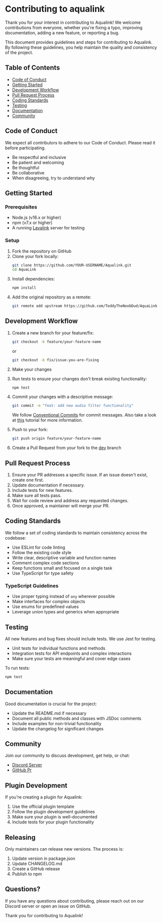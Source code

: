# Contributing to aqualink

Thank you for your interest in contributing to Aqualink! We welcome contributions from everyone, whether you're fixing a typo, improving documentation, adding a new feature, or reporting a bug.

This document provides guidelines and steps for contributing to Aqualink. By following these guidelines, you help maintain the quality and consistency of the project.

## Table of Contents

- [Code of Conduct](#code-of-conduct)
- [Getting Started](#getting-started)
- [Development Workflow](#development-workflow)
- [Pull Request Process](#pull-request-process)
- [Coding Standards](#coding-standards)
- [Testing](#testing)
- [Documentation](#documentation)
- [Community](#community)

## Code of Conduct

We expect all contributors to adhere to our Code of Conduct. Please read it before participating.

- Be respectful and inclusive
- Be patient and welcoming
- Be thoughtful
- Be collaborative
- When disagreeing, try to understand why

## Getting Started

### Prerequisites

- Node.js (v16.x or higher)
- npm (v7.x or higher)
- A running [Lavalink](https://github.com/freyacodes/Lavalink) server for testing

### Setup

1. Fork the repository on GitHub
2. Clone your fork locally:
   ```bash
   git clone https://github.com/YOUR-USERNAME/Aqualink.git
   cd AquaLink
   ```
3. Install dependencies:
   ```bash
   npm install
   ```
4. Add the original repository as a remote:
   ```bash
   git remote add upstream https://github.com/ToddyTheNoobDud/AquaLink.git
   ```

## Development Workflow

1. Create a new branch for your feature/fix:
   ```bash
   git checkout -b feature/your-feature-name
   ```
   or
   ```bash
   git checkout -b fix/issue-you-are-fixing
   ```

2. Make your changes

3. Run tests to ensure your changes don't break existing functionality:
   ```bash
   npm test
   ```

4. Commit your changes with a descriptive message:
   ```bash
   git commit -m "feat: add new audio filter functionality"
   ```
   We follow [Conventional Commits](https://www.conventionalcommits.org/) for commit messages.
   Also take a look at [this](https://www.freecodecamp.org/news/how-to-write-better-git-commit-messages/) tutorial for more information.

5. Push to your fork:
   ```bash
   git push origin feature/your-feature-name
   ```

6. Create a Pull Request from your fork to the [dev](https://github.com/ToddyTheNoobDud/AquaLink/tree/dev) branch

## Pull Request Process

1. Ensure your PR addresses a specific issue. If an issue doesn't exist, create one first.
2. Update documentation if necessary.
3. Include tests for new features.
4. Make sure all tests pass.
5. Wait for code review and address any requested changes.
6. Once approved, a maintainer will merge your PR.

## Coding Standards

We follow a set of coding standards to maintain consistency across the codebase:

- Use ESLint for code linting
- Follow the existing code style
- Write clear, descriptive variable and function names
- Comment complex code sections
- Keep functions small and focused on a single task
- Use TypeScript for type safety

### TypeScript Guidelines

- Use proper typing instead of `any` wherever possible
- Make interfaces for complex objects
- Use enums for predefined values
- Leverage union types and generics when appropriate

## Testing

All new features and bug fixes should include tests. We use Jest for testing.

- Unit tests for individual functions and methods
- Integration tests for API endpoints and complex interactions
- Make sure your tests are meaningful and cover edge cases

To run tests:
```bash
npm test
```

## Documentation

Good documentation is crucial for the project:

- Update the README.md if necessary
- Document all public methods and classes with JSDoc comments
- Include examples for non-trivial functionality
- Update the changelog for significant changes

## Community

Join our community to discuss development, get help, or chat:

- [Discord Server](https://discord.gg/BNrPCvgrCf)
- [GitHub Pr](https://github.com/ToddyTheNoobDud/AquaLink/pulls)

## Plugin Development

If you're creating a plugin for Aqualink:

1. Use the official plugin template
2. Follow the plugin development guidelines
3. Make sure your plugin is well-documented
4. Include tests for your plugin functionality

## Releasing

Only maintainers can release new versions. The process is:

1. Update version in package.json
2. Update CHANGELOG.md
3. Create a GitHub release
4. Publish to npm

## Questions?

If you have any questions about contributing, please reach out on our Discord server or open an issue on GitHub.

Thank you for contributing to Aqualink!
